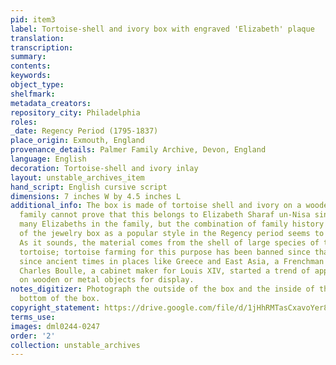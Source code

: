 ```yaml
---
pid: item3
label: Tortoise-shell and ivory box with engraved 'Elizabeth' plaque
translation:
transcription:
summary:
contents:
keywords:
object_type:
shelfmark:
metadata_creators:
repository_city: Philadelphia
roles:
_date: Regency Period (1795-1837)
place_origin: Exmouth, England
provenance_details: Palmer Family Archive, Devon, England
language: English
decoration: Tortoise-shell and ivory inlay
layout: unstable_archives_item
hand_script: English cursive script
dimensions: 7 inches W by 4.5 inches L
additional_info: The box is made of tortoise shell and ivory on a wooden base. The
  family cannot prove that this belongs to Elizabeth Sharaf un-Nisa since there are
  many Elizabeths in the family, but the combination of family history and the dating
  of the jewelry box as a popular style in the Regency period seems to make it likely.
  As it sounds, the material comes from the shell of large species of turtles and
  tortoise; tortoise farming for this purpose has been banned since that time. Used
  since ancient times in places like Greece and East Asia, a Frenchman named Andre
  Charles Boulle, a cabinet maker for Louis XIV, started a trend of applying tortoiseshell
  on wooden or metal objects for display.
notes_digitizer: Photograph the outside of the box and the inside of the box and the
  bottom of the box.
copyright_statement: https://drive.google.com/file/d/1jHhRMTasCxavoYer89Wn8_Xn65nL0sW0/view?usp=sharing
terms_use:
images: dml0244-0247
order: '2'
collection: unstable_archives
---
```

